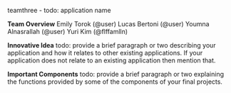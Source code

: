 teamthree - todo: application name

**Team Overview**
Emily Torok (@user)
Lucas Bertoni (@user)
Youmna Alnasrallah (@user)
Yuri Kim (@flffamlln)

**Innovative Idea**
todo: provide a brief paragraph or two describing your application and how it relates to other existing applications. If your application does not relate to an existing application then mention that.

**Important Components**
todo: provide a brief paragraph or two explaining the functions provided by some of the components of your final projects.